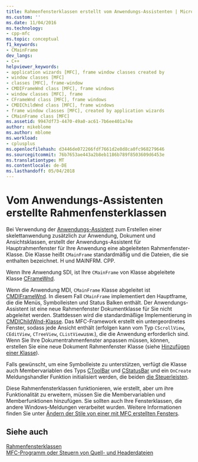 ```yaml
---
title: Rahmenfensterklassen erstellt vom Anwendungs-Assistenten | Microsoft Docs
ms.custom: ''
ms.date: 11/04/2016
ms.technology:
- cpp-mfc
ms.topic: conceptual
f1_keywords:
- CMainFrame
dev_langs:
- C++
helpviewer_keywords:
- application wizards [MFC], frame window classes created by
- window classes [MFC]
- classes [MFC], frame-window
- CMDIFrameWnd class [MFC], frame windows
- window classes [MFC], frame
- CFrameWnd class [MFC], frame windows
- CMDIChildWnd class [MFC], frame windows
- frame window classes [MFC], created by application wizards
- CMainFrame class [MFC]
ms.assetid: 9947df73-4470-49a0-ac61-7b6ee401a74e
author: mikeblome
ms.author: mblome
ms.workload:
- cplusplus
ms.openlocfilehash: d3446de072266fdf7661d2e8d8ca0fc968279646
ms.sourcegitcommit: 76b7653ae443a2b8eb1186b789f8503609d6453e
ms.translationtype: MT
ms.contentlocale: de-DE
ms.lasthandoff: 05/04/2018
---
```

# <a name="frame-window-classes-created-by-the-application-wizard"></a>Vom Anwendungs-Assistenten erstellte Rahmenfensterklassen
Bei Verwendung der [Anwendungs-Assistent](../ide/creating-desktop-projects-by-using-application-wizards.md) zum Erstellen einer skelettanwendung zusätzlich zur Anwendung, Dokument und Ansichtsklassen, erstellt der Anwendungs-Assistent für Hauptrahmenfenster für Ihre Anwendung eine abgeleiteten Rahmenfenster-Klasse. Die Klasse heißt `CMainFrame` standardmäßig und die Dateien, die sie enthalten bezeichnet. H und MAINFRM. CPP.  
  
 Wenn Ihre Anwendung SDI, ist Ihre `CMainFrame` von Klasse abgeleitete Klasse [CFrameWnd](../mfc/reference/cframewnd-class.md).  
  
 Wenn die Anwendung MDI, `CMainFrame` Klasse abgeleitet ist [CMDIFrameWnd](../mfc/reference/cmdiframewnd-class.md). In diesem Fall `CMainFrame` implementiert den Hauptframe, die die Menüs, Symbolleisten und Status Balken enthält. Der Anwendungs-Assistent ist eine neue Rahmenfenster Dokumentklasse für Sie nicht abgeleitet werden. Stattdessen wird die standardmäßige Implementierung in [CMDIChildWnd-Klasse](../mfc/reference/cmdichildwnd-class.md). Das MFC-Framework erstellt ein untergeordnetes Fenster, sodass jede Ansicht enthält (erfolgen kann vom Typ `CScrollView`, `CEditView`, `CTreeView`, `CListView`usw.), die die Anwendung erforderlich sind. Wenn Sie Ihre Dokumentrahmenfenster anpassen müssen, können, erstellen Sie eine neue Dokument Rahmenfenster Klasse (siehe [Hinzufügen einer Klasse](../ide/adding-a-class-visual-cpp.md)).  
  
 Falls gewünscht, um eine Symbolleiste zu unterstützen, verfügt die Klasse auch Membervariablen des Typs [CToolBar](../mfc/reference/ctoolbar-class.md) und [CStatusBar](../mfc/reference/cstatusbar-class.md) und ein `OnCreate` Meldungshandler Funktion initialisiert werden, die beiden [ die Steuerleisten](../mfc/control-bars.md).  
  
 Diese Rahmenfensterklassen funktionieren, wie erstellt, aber um ihre Funktionalität zu erweitern, müssen Sie die Membervariablen und Memberfunktionen hinzufügen. Sie sollten auch Ihre Fensterklassen, die andere Windows-Meldungen verarbeitet wurden. Weitere Informationen finden Sie unter [Ändern der Stile von einer mit MFC erstellten Fensters](../mfc/changing-the-styles-of-a-window-created-by-mfc.md).  
  
## <a name="see-also"></a>Siehe auch  
 [Rahmenfensterklassen](../mfc/frame-window-classes.md)   
 [MFC-Programm oder Steuern von Quell- und Headerdateien](../ide/mfc-program-or-control-source-and-header-files.md)

